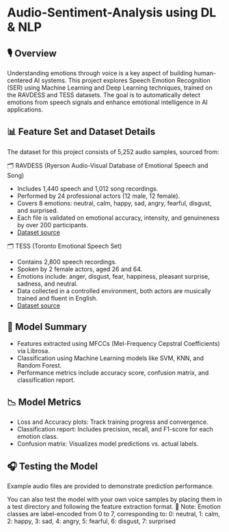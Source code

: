# Audio-Sentiment-Analysis using DL & NLP

## 🎙️ Overview

Understanding emotions through voice is a key aspect of building human-centered AI systems. This project explores Speech Emotion Recognition (SER) using Machine Learning and Deep Learning techniques, trained on the RAVDESS and TESS datasets. The goal is to automatically detect emotions from speech signals and enhance emotional intelligence in AI applications.

## 📊 Feature Set and Dataset Details

The dataset for this project consists of 5,252 audio samples, sourced from:

🗂️ RAVDESS (Ryerson Audio-Visual Database of Emotional Speech and Song)
* Includes 1,440 speech and 1,012 song recordings.
* Performed by 24 professional actors (12 male, 12 female).
* Covers 8 emotions: neutral, calm, happy, sad, angry, fearful, disgust, and surprised.
* Each file is validated on emotional accuracy, intensity, and genuineness by over 200 participants.
* [Dataset source](https://www.kaggle.com/datasets/uwrfkaggler/ravdess-emotional-speech-audio)

🗂️ TESS (Toronto Emotional Speech Set)
* Contains 2,800 speech recordings.
* Spoken by 2 female actors, aged 26 and 64.
* Emotions include: anger, disgust, fear, happiness, pleasant surprise, sadness, and neutral.
* Data collected in a controlled environment, both actors are musically trained and fluent in English.
* [Dataset source](https://www.kaggle.com/datasets/ejlok1/toronto-emotional-speech-set-tess)

## 🧠 Model Summary
* Features extracted using MFCCs (Mel-Frequency Cepstral Coefficients) via Librosa.
* Classification using Machine Learning models like SVM, KNN, and Random Forest.
* Performance metrics include accuracy score, confusion matrix, and classification report.

## 📉 Model Metrics
* Loss and Accuracy plots: Track training progress and convergence.
* Classification report: Includes precision, recall, and F1-score for each emotion class.
* Confusion matrix: Visualizes model predictions vs. actual labels.

## 🎧 Testing the Model
Example audio files are provided to demonstrate prediction performance.

You can also test the model with your own voice samples by placing them in a test directory and following the feature extraction format.
📌 Note: Emotion classes are label-encoded from 0 to 7, corresponding to:
0: neutral, 1: calm, 2: happy, 3: sad, 4: angry, 5: fearful, 6: disgust, 7: surprised

